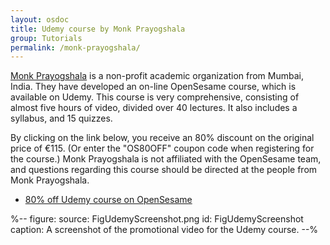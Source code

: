 ```yaml
---
layout: osdoc
title: Udemy course by Monk Prayogshala
group: Tutorials
permalink: /monk-prayogshala/
---
```


[Monk Prayogshala](http://www.monkprayogshala.in/) is a non-profit academic organization from Mumbai, India. They have developed an on-line OpenSesame course, which is available on Udemy. This course is very comprehensive, consisting of almost five hours of video, divided over 40 lectures. It also includes a syllabus, and 15 quizzes.

By clicking on the link below, you receive an 80% discount on the original price of &euro;115. (Or enter the "OS80OFF" coupon code when registering for the course.) Monk Prayogshala is not affiliated with the OpenSesame team, and questions regarding this course should be directed at the people from Monk Prayogshala.

- [80% off Udemy course on OpenSesame](https://www.udemy.com/opensesame-the-experiment-building-software/?couponCode=OS80OFF)

%--
figure:
 source: FigUdemyScreenshot.png
 id: FigUdemyScreenshot
 caption: A screenshot of the promotional video for the Udemy course.
--%
